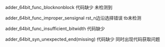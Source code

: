 adder_64bit_func_blocknonblock
代码缺少 未检测到

adder_64bit_func_improper_sensignal
rst_n边沿选择错误 tb未检测

adder_64bit_func_insufficient_bitwidth
代码缺少 

adder_64bit_syn_unexpected_end(missing)
代码缺少 同时出现代码获取问题
